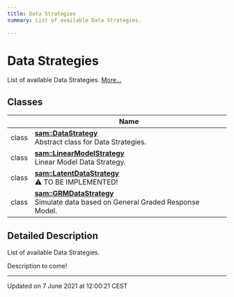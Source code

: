 ```yaml
---
title: Data Strategies
summary: List of available Data Strategies. 

---
```


# Data Strategies

List of available Data Strategies.  [More...](#detailed-description)

## Classes

|                | Name           |
| -------------- | -------------- |
| class | **[sam::DataStrategy](/doxygen/Classes/classsam_1_1_data_strategy/)** <br>Abstract class for Data Strategies.  |
| class | **[sam::LinearModelStrategy](/doxygen/Classes/classsam_1_1_linear_model_strategy/)** <br>Linear Model Data Strategy.  |
| class | **[sam::LatentDataStrategy](/doxygen/Classes/classsam_1_1_latent_data_strategy/)** <br>⚠️ TO BE IMPLEMENTED!  |
| class | **[sam::GRMDataStrategy](/doxygen/Classes/classsam_1_1_g_r_m_data_strategy/)** <br>Simulate data based on General Graded Response Model.  |

## Detailed Description

List of available Data Strategies. 

Description to come! 






-------------------------------

Updated on  7 June 2021 at 12:00:21 CEST